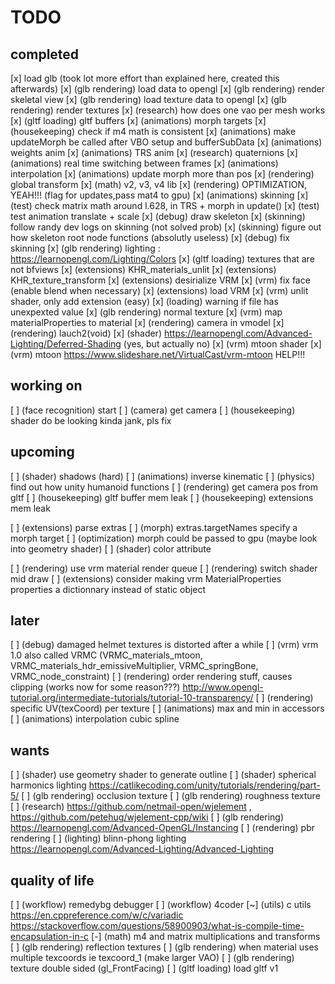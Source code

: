 # TODO



## completed
[x] load glb (took lot more effort than explained here, created this afterwards)
[x] (glb rendering) load data to opengl
[x] (glb rendering) render skeletal view
[x] (glb rendering) load texture data to opengl
[x] (glb rendering) render textures
[x] (research) how does one vao per mesh works
[x] (gltf loading) gltf buffers
[x] (animations) morph targets
[x] (housekeeping) check if m4 math is consistent
[x] (animations) make updateMorph be called after VBO setup and bufferSubData
[x] (animations) weights anim
[x] (animations) TRS anim
[x] (research) quaternions
[x] (animations) real time switching between frames
[x] (animations) interpolation 
[x] (animations) update morph more than pos
[x] (rendering) global transform
[x] (math) v2, v3, v4 lib
[x] (rendering) OPTIMIZATION, YEAH!!! (flag for updates,pass mat4 to gpu)
[x] (animations) skinning
[x] (test) check matrix math around l.628, in TRS + morph in update()
[x] (test) test animation translate + scale
[x] (debug) draw skeleton
[x] (skinning) follow randy dev logs on skinning (not solved prob)
[x] (skinning) figure out how skeleton root node functions (absolutly useless)
[x] (debug) fix skinning
[x] (glb rendering) lighting : https://learnopengl.com/Lighting/Colors
[x] (gltf loading) textures that are not bfviews
[x] (extensions) KHR_materials_unlit
[x] (extensions) KHR_texture_transform
[x] (extensions) desirialize VRM
[x] (vrm) fix face (enable blend when necessary)
[x] (extensions) load VRM
[x] (vrm) unlit shader, only add extension (easy)
[x] (loading) warning if file has unexpexted value
[x] (glb rendering) normal texture
[x] (vrm) map materialProperties to material
[x] (rendering) camera in vmodel
[x] (rendering) lauch2(void)
[x] (shader) https://learnopengl.com/Advanced-Lighting/Deferred-Shading (yes, but actually no)
[x] (vrm) mtoon shader
[x] (vrm) mtoon https://www.slideshare.net/VirtualCast/vrm-mtoon HELP!!!

## working on
[ ] (face recognition) start
[ ] (camera) get camera
[ ] (housekeeping) shader do be looking kinda jank, pls fix


## upcoming
[ ] (shader) shadows (hard)
[ ] (animations) inverse kinematic
[ ] (physics) find out how unity humanoid functions
[ ] (rendering) get camera pos from gltf
[ ] (housekeeping) gltf buffer mem leak
[ ] (housekeeping) extensions mem leak

[ ] (extensions) parse extras
[ ] (morph) extras.targetNames specify a morph target
[ ] (optimization) morph could be passed to gpu (maybe look into geometry shader)
[ ] (shader) color attribute

[ ] (rendering) use vrm material render queue
[ ] (rendering) switch shader mid draw
[ ] (extensions) consider making vrm MaterialProperties properties a dictionnary instead of static object

## later
[ ] (debug) damaged helmet textures is distorted after a while
[ ] (vrm) vrm 1.0 also called VRMC (VRMC_materials_mtoon, VRMC_materials_hdr_emissiveMultiplier, VRMC_springBone, VRMC_node_constraint)
[ ] (rendering) order rendering stuff, causes clipping (works now for some reason???) http://www.opengl-tutorial.org/intermediate-tutorials/tutorial-10-transparency/
[ ] (rendering) specific UV(texCoord) per texture
[ ] (animations) max and min in accessors
[ ] (animations) interpolation cubic spline

## wants
[ ] (shader) use geometry shader to generate outline
[ ] (shader) spherical harmonics lighting https://catlikecoding.com/unity/tutorials/rendering/part-5/
[ ] (glb rendering) occlusion texture
[ ] (glb rendering) roughness texture
[ ] (research) https://github.com/netmail-open/wjelement , https://github.com/petehug/wjelement-cpp/wiki
[ ] (glb rendering) https://learnopengl.com/Advanced-OpenGL/Instancing
[ ] (rendering) pbr rendering
[ ] (lighting) blinn-phong lighting https://learnopengl.com/Advanced-Lighting/Advanced-Lighting 

## quality of life
[ ] (workflow) remedybg debugger
[ ] (workflow) 4coder
[~] (utils) c utils https://en.cppreference.com/w/c/variadic https://stackoverflow.com/questions/58900903/what-is-compile-time-encapsulation-in-c
[-] (math) m4 and matrix multiplications and transforms
[ ] (glb rendering) reflection textures
[ ] (glb rendering) when material uses multiple texcoords ie texcoord_1 (make larger VAO)
[ ] (glb rendering) texture double sided (gl_FrontFacing)
[ ] (gltf loading) load gltf v1

